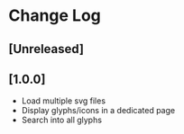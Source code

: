 # Change Log

## [Unreleased]

## [1.0.0]

- Load multiple svg files
- Display glyphs/icons in a dedicated page
- Search into all glyphs